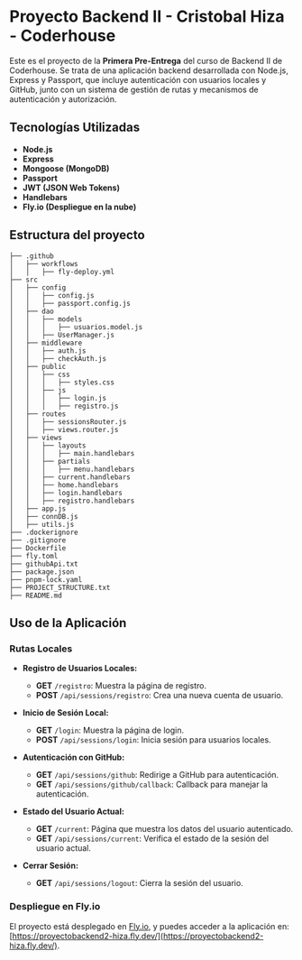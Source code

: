 # Proyecto Backend II - Cristobal Hiza - Coderhouse

Este es el proyecto de la **Primera Pre-Entrega** del curso de Backend II de Coderhouse. Se trata de una aplicación backend desarrollada con Node.js, Express y Passport, que incluye autenticación con usuarios locales y GitHub, junto con un sistema de gestión de rutas y mecanismos de autenticación y autorización.

## Tecnologías Utilizadas

- **Node.js**
- **Express**
- **Mongoose (MongoDB)**
- **Passport**
- **JWT (JSON Web Tokens)**
- **Handlebars**
- **Fly.io (Despliegue en la nube)**

## Estructura del proyecto

```plaintext
├── .github
│   ├── workflows
│   │   ├── fly-deploy.yml
├── src
│   ├── config
│   │   ├── config.js
│   │   ├── passport.config.js
│   ├── dao
│   │   ├── models
│   │   │   ├── usuarios.model.js
│   │   ├── UserManager.js
│   ├── middleware
│   │   ├── auth.js
│   │   ├── checkAuth.js
│   ├── public
│   │   ├── css
│   │   │   ├── styles.css
│   │   ├── js
│   │   │   ├── login.js
│   │   │   ├── registro.js
│   ├── routes
│   │   ├── sessionsRouter.js
│   │   ├── views.router.js
│   ├── views
│   │   ├── layouts
│   │   │   ├── main.handlebars
│   │   ├── partials
│   │   │   ├── menu.handlebars
│   │   ├── current.handlebars
│   │   ├── home.handlebars
│   │   ├── login.handlebars
│   │   ├── registro.handlebars
│   ├── app.js
│   ├── connDB.js
│   ├── utils.js
├── .dockerignore
├── .gitignore
├── Dockerfile
├── fly.toml
├── githubApi.txt
├── package.json
├── pnpm-lock.yaml
├── PROJECT_STRUCTURE.txt
├── README.md
````
## Uso de la Aplicación

### Rutas Locales

- **Registro de Usuarios Locales:**
  - **GET** `/registro`: Muestra la página de registro.
  - **POST** `/api/sessions/registro`: Crea una nueva cuenta de usuario.

- **Inicio de Sesión Local:**
  - **GET** `/login`: Muestra la página de login.
  - **POST** `/api/sessions/login`: Inicia sesión para usuarios locales.

- **Autenticación con GitHub:**
  - **GET** `/api/sessions/github`: Redirige a GitHub para autenticación.
  - **GET** `/api/sessions/github/callback`: Callback para manejar la autenticación.

- **Estado del Usuario Actual:**
  - **GET** `/current`: Página que muestra los datos del usuario autenticado.
  - **GET** `/api/sessions/current`: Verifica el estado de la sesión del usuario actual.

- **Cerrar Sesión:**
  - **GET** `/api/sessions/logout`: Cierra la sesión del usuario.

### Despliegue en Fly.io

El proyecto está desplegado en [Fly.io](https://fly.io), y puedes acceder a la aplicación en: [https://proyectobackend2-hiza.fly.dev/](https://proyectobackend2-hiza.fly.dev/).
